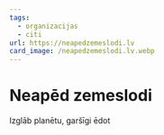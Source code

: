 ```yaml
---
tags:
  - organizacijas
  - citi
url: https://neapedzemeslodi.lv
card_image: /neapedzemeslodi.lv.webp
---
```


# Neapēd zemeslodi

Izglāb planētu, garšīgi ēdot
